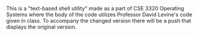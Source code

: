 This is a "text-based shell utility" made as a part of CSE 3320 Operating Systems where the body of the code utilizes Professor David Levine's code given in class.
To accompany the changed version there will be a push that displays the original version.
